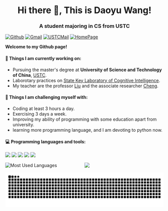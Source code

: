 <h1 align="center">Hi there 👋, This is Daoyu Wang!</h1>
<h3 align="center">A student majoring in CS from USTC</h3>

[![Github](https://img.shields.io/badge/-Github-6D6D6D?style=flat&logo=Github&logoColor=white)](https://github.com/Melmaphother)
[![Gmail](https://img.shields.io/badge/-Gmail-E68A8A?style=flat&logo=Gmail&logoColor=white)](mailto:melmaphother@gmail.com)
[![USTCMail](https://img.shields.io/badge/-USTCMail-71B3EA?style=flat&logo=maildotcom&logoColor=white)](mailto:daoyu.wang@mail.ustc.edu.cn)
[![HomePage](https://img.shields.io/badge/-HomePage-EFBF8D?style=flat&logo=bookmyshow&logoColor=white)](https://melmaphother.github.io/)

**Welcome to my Github page!**    

#### 🌱 Things I am currently working on: 
- Pursuing the master's degree at **University of Science and Technology of China**, [USTC](https://www.ustc.edu.cn/).
- Laborotary practices on [State Key Laboratory of Cognitive Intelligence](https://cogskl.iflytek.com/).
- My teacher are the professor [Liu](http://staff.ustc.edu.cn/~qiliuql/) and the associate researcher [Cheng](https://mingyue-cheng.github.io/).

#### :muscle: Things I am challenging myself with:
- Coding at least 3 hours a day.
- Exercising 3 days a week.
- Improving my ability of programming with some education apart from university.
- learning more programming language, and I am devoting to python now.

#### :computer: Programming languages and tools:  
![](https://img.shields.io/badge/C++-8A2BE2)
![](https://img.shields.io/badge/Python-348CE5)
![](https://img.shields.io/badge/C-FFFF00)
![](https://img.shields.io/badge/Markdown-4169E1)
![](https://img.shields.io/badge/LaTeX-327166)

<img width="50%" align="right" src="https://github-readme-stats.vercel.app/api?username=Melmaphother&show_icons=true&hide_border=true&theme=radical" />

![Most Used Languages](https://github-readme-stats.vercel.app/api/top-langs/?username=Melmaphother&theme=dark&layout=compact&count_private=true)

![melmaphother commit message](https://github.com/Melmaphother/Melmaphother/blob/output/github-contribution-grid-snake.svg)
